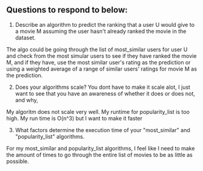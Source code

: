 ## Questions to respond to below:

1. Describe an algorithm to predict the ranking that a user U would give to a movie M assuming the user hasn't already ranked the movie in the dataset.

The algo could be going through the list of most_similar users for user U and check from the most simular users to see if they have ranked the movie M, and if they have, use the most similar user's rating as the prediction or using a weighted average of a range of similar users' ratings for movie M as the prediction.


2. Does your algorithms scale? You dont have to make it scale alot, I just want to see that you have an awareness of whether it does or does not, and why,

My algoritm does not scale very well. My runtime for popularity_list is too high. My run time is O(n^3) but I want to make it faster


3. What factors determine the execution time of your "most_similar" and "popularity_list" algorithms.

For my most_similar and popularity_list algorithms, I feel like I need to make the amount of times to go through the entire list of movies to be as little as possible.
